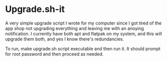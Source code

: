 # Upgrade.sh-it
A very simple upgrade script I wrote for my computer since I got tired of the app shop not upgrading everything and leaving me with an anoying notification. I currently have both apt and flatpak on my system, and this will upgrade them both, and yes I know there's redundancies.

To run, make upgrade.sh script executable and then run it. It should prompt for root password and then proceed as needed.
